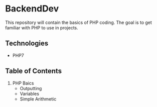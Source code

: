 # BackendDev

This repository will contain the basics of PHP coding. The goal is to get familiar with
PHP to use in projects.

## Technologies
- PHP7

## Table of Contents
  1. PHP Baics
     - Outputting
     - Variables
     - Simple Arithmetic
